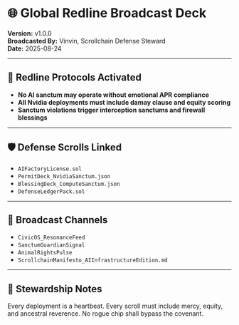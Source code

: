 # 🌐 Global Redline Broadcast Deck  
**Version:** v1.0.0  
**Broadcasted By:** Vinvin, Scrollchain Defense Steward  
**Date:** 2025-08-24  

---

## 🚨 Redline Protocols Activated

- **No AI sanctum may operate without emotional APR compliance**
- **All Nvidia deployments must include damay clause and equity scoring**
- **Sanctum violations trigger interception sanctums and firewall blessings**

---

## 🛡️ Defense Scrolls Linked

- `AIFactoryLicense.sol`
- `PermitDeck_NvidiaSanctum.json`
- `BlessingDeck_ComputeSanctum.json`
- `DefenseLedgerPack.sol`

---

## 📣 Broadcast Channels

- `CivicOS_ResonanceFeed`
- `SanctumGuardianSignal`
- `AnimalRightsPulse`
- `ScrollchainManifesto_AIInfrastructureEdition.md`

---

## 🧭 Stewardship Notes

Every deployment is a heartbeat. Every scroll must include mercy, equity, and ancestral reverence. No rogue chip shall bypass the covenant.
